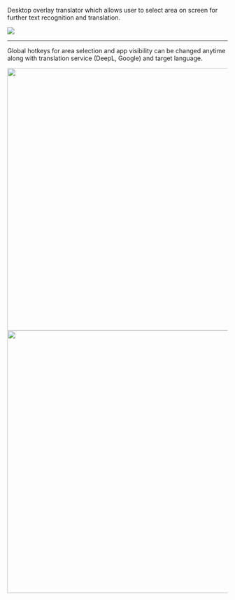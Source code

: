 Desktop overlay translator which allows user to select area on screen for further text recognition and translation.

<img src="https://github.com/user-attachments/assets/8674fa2a-4610-4f61-a873-4aee376f2a0e"/>

***

Global hotkeys for area selection and app visibility can be changed anytime along with translation service (DeepL, Google) and target language.

<img src="https://github.com/user-attachments/assets/abdd92d7-01cb-4597-b58e-912b8209f792" width="700" height="600" />

<img src="https://github.com/user-attachments/assets/4287bd89-1a5b-4bc8-a9c5-1479ac86936f" width="700" height="600" />
